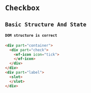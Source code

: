 # `Checkbox`

## `Basic Structure And State`

####   `DOM structure is correct`

```html
<div part="container">
  <div part="check">
    <ef-icon icon="tick">
    </ef-icon>
  </div>
</div>
<div part="label">
  <slot>
  </slot>
</div>

```

